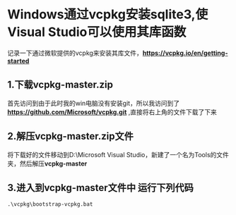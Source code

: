 # Windows通过vcpkg安装sqlite3,使Visual Studio可以使用其库函数
记录一下通过微软提供的vcpkg来安装其库文件，**https://vcpkg.io/en/getting-started**
## 1.下载vcpkg-master.zip
首先访问到由于此时我的win电脑没有安装git，所以我访问到了**https://github.com/Microsoft/vcpkg.git** ,直接将右上角的文件下载了下来
## 2.解压vcpkg-master.zip文件
将下载好的文件移动到D:\Microsoft Visual Studio，新建了一个名为Tools的文件夹，然后解压**vcpkg-master**
## 3.进入到vcpkg-master文件中 运行下列代码
    .\vcpkg\bootstrap-vcpkg.bat
